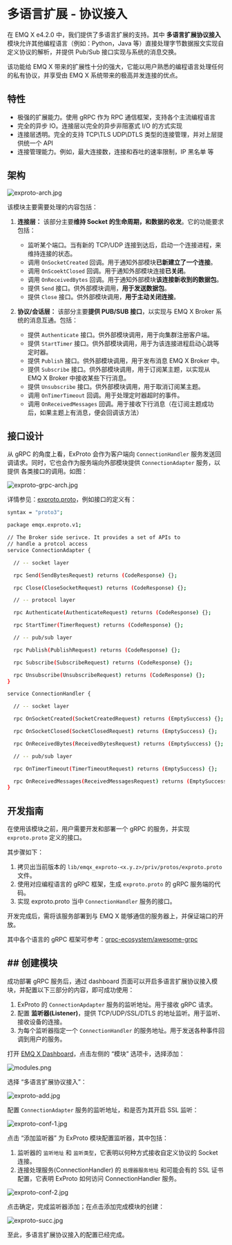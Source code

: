 # 多语言扩展 - 协议接入

在 EMQ X e4.2.0 中，我们提供了多语言扩展的支持。其中 **多语言扩展协议接入** 模块允许其他编程语言（例如：Python，Java 等）直接处理字节数据报文实现自定义协议的解析，并提供 Pub/Sub 接口实现与系统的消息交换。

该功能给 EMQ X 带来的扩展性十分的强大，它能以用户熟悉的编程语言处理任何的私有协议，并享受由 EMQ X 系统带来的极高并发连接的优点。

## 特性

- 极强的扩展能力。使用 gRPC 作为 RPC 通信框架，支持各个主流编程语言
- 完全的异步 IO。连接层以完全的异步非阻塞式 I/O 的方式实现
- 连接层透明。完全的支持 TCP\TLS UDP\DTLS 类型的连接管理，并对上层提供统一个 API
- 连接管理能力。例如，最大连接数，连接和吞吐的速率限制，IP 黑名单 等

## 架构

![exproto-arch.jpg](http://dgiot-1253666439.cos.ap-shanghai-fsi.myqcloud.com/shuwa_tech/zh/backend/emqx/modules/assets/exproto-arch.jpg)

该模块主要需要处理的内容包括：

1. **连接层：** 该部分主要**维持 Socket 的生命周期，和数据的收发**。它的功能要求包括：

    - 监听某个端口。当有新的 TCP/UDP 连接到达后，启动一个连接进程，来维持连接的状态。
    - 调用 `OnSocketCreated` 回调。用于通知外部模块**已新建立了一个连接**。
    - 调用 `OnScoektClosed` 回调。用于通知外部模块连接**已关闭**。
    - 调用 `OnReceivedBytes` 回调。用于通知外部模块**该连接新收到的数据包**。
    - 提供 `Send` 接口。供外部模块调用，**用于发送数据包**。
    - 提供 `Close` 接口。供外部模块调用，**用于主动关闭连接**。

2. **协议/会话层：** 该部分主要**提供 PUB/SUB 接口**，以实现与 EMQ X Broker 系统的消息互通。包括：

    - 提供 `Authenticate` 接口。供外部模块调用，用于向集群注册客户端。
    - 提供 `StartTimer` 接口。供外部模块调用，用于为该连接进程启动心跳等定时器。
    - 提供 `Publish` 接口。供外部模块调用，用于发布消息 EMQ X Broker 中。
    - 提供 `Subscribe` 接口。供外部模块调用，用于订阅某主题，以实现从 EMQ X Broker 中接收某些下行消息。
    - 提供 `Unsubscribe` 接口。供外部模块调用，用于取消订阅某主题。
    - 调用 `OnTimerTimeout` 回调。用于处理定时器超时的事件。
    - 调用 `OnReceivedMessages` 回调。用于接收下行消息（在订阅主题成功后，如果主题上有消息，便会回调该方法）

## 接口设计

从 gRPC 的角度上看，ExProto 会作为客户端向 `ConnectionHandler` 服务发送回调请求。同时，它也会作为服务端向外部模块提供 `ConnectionAdapter` 服务，以提供 各类接口的调用。如图：

![exproto-grpc-arch.jpg](http://dgiot-1253666439.cos.ap-shanghai-fsi.myqcloud.com/shuwa_tech/zh/backend/emqx/modules/assets/exproto-grpc-arch.jpg)


详情参见：[exproto.proto](https://github.com/emqx/emqx-exproto/blob/dev/e4.2.0/priv/protos/exproto.proto)，例如接口的定义有：

```bash
syntax = "proto3";

package emqx.exproto.v1;

// The Broker side serivce. It provides a set of APIs to
// handle a protcol access
service ConnectionAdapter {

  // -- socket layer

  rpc Send(SendBytesRequest) returns (CodeResponse) {};

  rpc Close(CloseSocketRequest) returns (CodeResponse) {};

  // -- protocol layer

  rpc Authenticate(AuthenticateRequest) returns (CodeResponse) {};

  rpc StartTimer(TimerRequest) returns (CodeResponse) {};

  // -- pub/sub layer

  rpc Publish(PublishRequest) returns (CodeResponse) {};

  rpc Subscribe(SubscribeRequest) returns (CodeResponse) {};

  rpc Unsubscribe(UnsubscribeRequest) returns (CodeResponse) {};
}

service ConnectionHandler {

  // -- socket layer

  rpc OnSocketCreated(SocketCreatedRequest) returns (EmptySuccess) {};

  rpc OnSocketClosed(SocketClosedRequest) returns (EmptySuccess) {};

  rpc OnReceivedBytes(ReceivedBytesRequest) returns (EmptySuccess) {};

  // -- pub/sub layer

  rpc OnTimerTimeout(TimerTimeoutRequest) returns (EmptySuccess) {};

  rpc OnReceivedMessages(ReceivedMessagesRequest) returns (EmptySuccess) {};
}
```

## 开发指南

在使用该模块之前，用户需要开发和部署一个 gRPC 的服务，并实现 `exproto.proto` 定义的接口。

其步骤如下：

1. 拷贝出当前版本的 `lib/emqx_exproto-<x.y.z>/priv/protos/exproto.proto` 文件。
2. 使用对应编程语言的 gRPC 框架，生成 `exproto.proto` 的 gRPC 服务端的代码。
3. 实现 exproto.proto 当中 `ConnectionHandler` 服务的接口。

开发完成后，需将该服务部署到与 EMQ X 能够通信的服务器上，并保证端口的开放。

其中各个语言的 gRPC 框架可参考：[grpc-ecosystem/awesome-grpc](https://github.com/grpc-ecosystem/awesome-grpc)


## ## 创建模块

成功部署 gRPC 服务后，通过 dashboard 页面可以开启多语言扩展协议接入模块，并配置以下三部分的内容，即可成功使用：

1. ExProto 的 `ConnectionApdapter` 服务的监听地址。用于接收 gRPC 请求。
2. 配置 **监听器(Listener)**，提供 TCP/UDP/SSL/DTLS 的地址监听。用于监听、接收设备的连接。
3. 为每个监听器指定一个 `ConnectionHandler` 的服务地址。用于发送各种事件回调到用户的服务。

打开 [EMQ X Dashboard](http://127.0.0.1:18083/#/modules)，点击左侧的 “模块” 选项卡，选择添加：

![modules.png](http://dgiot-1253666439.cos.ap-shanghai-fsi.myqcloud.com/shuwa_tech/zh/backend/emqx/modules/assets/modules.png)

选择 “多语言扩展协议接入”：

![exproto-add.jpg](http://dgiot-1253666439.cos.ap-shanghai-fsi.myqcloud.com/shuwa_tech/zh/backend/emqx/modules/assets/exproto-add.jpg)

配置 `ConnectionAdapter` 服务的监听地址，和是否为其开启 SSL 监听：

![exproto-conf-1.jpg](http://dgiot-1253666439.cos.ap-shanghai-fsi.myqcloud.com/shuwa_tech/zh/backend/emqx/modules/assets/exproto-conf-1.jpg)

点击 “添加监听器” 为 ExProto 模块配置监听器，其中包括：

1. 监听器的 `监听地址` 和 `监听类型`，它表明以何种方式接收自定义协议的 Socket 连接。
2. 连接处理服务(ConnectionHandler) 的 `处理器服务地址` 和可能会有的 SSL 证书配置，它表明 ExProto 如何访问 ConnectionHandler 服务。

![exproto-conf-2.jpg](http://dgiot-1253666439.cos.ap-shanghai-fsi.myqcloud.com/shuwa_tech/zh/backend/emqx/modules/assets/exproto-conf-2.jpg)

点击确定，完成监听器添加；在点击添加完成模块的创建：

![exproto-succ.jpg](http://dgiot-1253666439.cos.ap-shanghai-fsi.myqcloud.com/shuwa_tech/zh/backend/emqx/modules/assets/exproto-succ.jpg)

至此，多语言扩展协议接入的配置已经完成。
